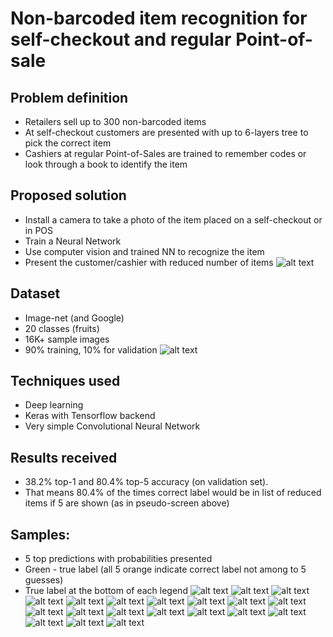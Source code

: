 # Non-barcoded item recognition for self-checkout and regular Point-of-sale

## Problem definition
- Retailers sell up to 300 non-barcoded items
- At self-checkout customers are presented with up to 6-layers tree to pick the correct item
- Cashiers at regular Point-of-Sales are trained to remember codes or look through a book to identify the item

## Proposed solution
- Install a camera to take a photo of the item placed on a self-checkout or in POS
- Train a Neural Network 
- Use computer vision and trained NN to recognize the item
- Present the customer/cashier with reduced number of items
![alt text](Visuals/Concept.jpg "")

## Dataset
- Image-net (and Google)
- 20 classes (fruits)
- 16K+ sample images
- 90% training, 10% for validation
![alt text](Visuals/Classes_And_Counts.jpg "")

## Techniques used
- Deep learning
- Keras with Tensorflow backend
- Very simple Convolutional Neural Network

## Results received
- 38.2% top-1 and 80.4% top-5 accuracy (on validation set). 
- That means 80.4% of the times correct label would be in list of reduced items if 5 are shown (as in pseudo-screen above)

## Samples: 
- 5 top predictions with probabilities presented
- Green - true label (all 5 orange indicate correct label not among to 5 guesses)
- True label at the bottom of each legend
![alt text](Visuals/top5_1.jpg "")
![alt text](Visuals/top5_2.jpg "")
![alt text](Visuals/top5_3.jpg "")
![alt text](Visuals/top5_4.jpg "")
![alt text](Visuals/top5_11.jpg "")
![alt text](Visuals/top5_12.jpg "")
![alt text](Visuals/top5_13.jpg "")
![alt text](Visuals/top5_14.jpg "")
![alt text](Visuals/top5_15.jpg "")
![alt text](Visuals/top5_16.jpg "")
![alt text](Visuals/top5_17.jpg "")
![alt text](Visuals/top5_18.jpg "")
![alt text](Visuals/top5_19.jpg "")
![alt text](Visuals/top5_20.jpg "")
![alt text](Visuals/top5_21.jpg "")
![alt text](Visuals/top5_22.jpg "")
![alt text](Visuals/top5_23.jpg "")
![alt text](Visuals/top5_24.jpg "")
![alt text](Visuals/top5_25.jpg "")
![alt text](Visuals/top5_26.jpg "")

